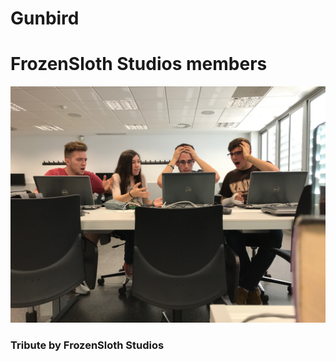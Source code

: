 # Gunbird


# FrozenSloth Studios members

![](frozenSlothStudios_team.jpg)

### Tribute by FrozenSloth Studios
